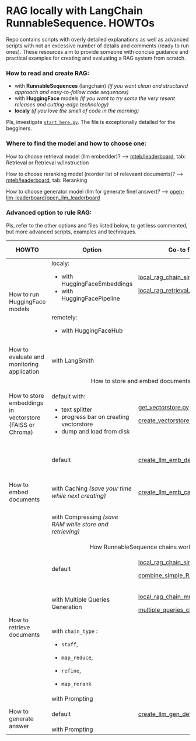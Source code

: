 # RAG locally with LangChain RunnableSequence. HOWTOs

Repo contains scripts with overly detailed explanations as well as advanced scripts with not an excessive number of
details and comments (ready to run ones). These resources aim to provide someone with concise guidance and practical
examples for creating and evaluating a RAG system from scratch.

### How to read and create RAG:

- with __RunnableSequences__ (langchain) _(if you want clean and structured approach and easy-to-follow code sequences)_
- with __HuggingFace__ models _(if you want to try some the very resent releases and cutting-edge technology)_
- __localy__ _(if you love the smell of code in the morning)_

Pls, investigate [`start_here.py`](start_here.py). The file is exceptionally detailed for the begginers.

### Where to find the model and how to choose one:

How to choose retrieval model (llm embedder)? --> [mteb/leaderboard](https://huggingface.co/spaces/mteb/leaderboard),
tab:
Retrieval or Retrieval w/Instruction

How to choose reranking model (reorder list of releveant documents)?
--> [mteb/leaderboard](https://huggingface.co/spaces/mteb/leaderboard), tab:
Reranking

How to choose generator model (llm for generate finel answer)?
--> [open-llm-leaderboard/open_llm_leaderboard](https://huggingface.co/spaces/open-llm-leaderboard/open_llm_leaderboard)

### Advanced option to rule RAG:

Pls, refer to the other options and files listed below, to get less commented, but more advanced scripts, examples and
techniques.

<table>
    <thead>
        <tr>
            <th>HOWTO</th>
            <th>Option</th>
            <th>Go-to file</th>
            <th>Outer documentation</th>
        </tr>
    </thead>
    <tbody>
        <!-- <tr>
            <td rowspan=4 align="left">R1 Text</td>
            <td rowspan=2 align="left">R2 Text A</td>
            <td align="left">R3 Text A</td>
        </tr>
        <tr>
            <td align="left">R3 Text B</td>
        </tr>
        <tr>
            <td rowspan=2 align="left">R2 Text B</td>
            <td align="left">R3 Text C</td>
        </tr>
        <tr>
            <td align="left">R3 Text D</td>
        </tr> -->
<tr>
            <td rowspan=2 align="left">How to run HuggingFace models</td>
            <td align="left">localy:

- with HuggingFaceEmbeddings
- with HuggingFacePipeline

</td>
            <td align="left">

[local_rag_chain_simple.py](run_examples/local_rag_chain_simple.py)

[local_rag_retrieval_qa_class.py](run_examples/local_rag_retrieval_qa_class.py) </td>
<td align="left"></td>
</tr>
<tr>
<td align="left">remotely:

- with HuggingFaceHub</td>

<td align="left"></td>
<td align="left">

[Hugging Face Hub documentation](https://huggingface.co/docs/hub/en/index) </td>
</tr>
        <tr>
        <td align="left">How to evaluate and monitoring application</td>
        <td align="left">with LangSmith</td>
        <td align="left"></td>
        <td align="left">

[Get started with LangSmith](https://docs.smith.langchain.com/) </td>
</tr>
<tr>
<td colspan=4 align="center">How to store and embed documents?</td>
</tr>
<tr>
<td align="left">How to store embeddings in vectorstore (FAISS or Chroma)</td>
<td align="left">

default with:

- text splitter
- progress bar on creating vectorstore
- dump and load from disk </td>
  <td align="left">

[get_vectorstore.py](vectorstores/get_vectorstore.py)

[create_vectorstore.py](vectorstores/create_vectorstore.py)</td>
<td align="left">

[FAISS](https://python.langchain.com/v0.1/docs/integrations/vectorstores/faiss/)

[Chroma](https://python.langchain.com/v0.1/docs/integrations/vectorstores/chroma/) </td>
</tr>
<tr>
<td rowspan=3 align="left">How to embed documents</td>
<td align="left">default</td>
<td align="left">

[create_llm_emb_default.py](embedders/create_llm_emb_default.py) </td>
<td align="left">

[Text embedding models](https://python.langchain.com/v0.1/docs/modules/data_connection/text_embedding/) </td>
</tr>
<tr>
<td align="left">

with Caching _(save your time while next creating)_</td>
<td align="left">

[create_llm_emb_cached.py](embedders/create_llm_emb_cached.py) </td>
<td align="left">

[Caching Embeddings](https://python.langchain.com/v0.1/docs/modules/data_connection/text_embedding/caching_embeddings/) </td>
</tr>
<tr>
<td align="left">

with Compressing _(save RAM while store and retrieving)_</td>
<td align="left"></td>
<td align="left"></td>
</tr>
<tr>
<td colspan=4 align="center">How RunnableSequence chains work?</td>
</tr>
<tr>
<td rowspan=4 align="left">How to retrieve documents</td>
<td align="left">default</td>
<td align="left">

[local_rag_chain_simple.py](run_examples/local_rag_chain_simple.py)

[combine_simple_RAG_chains.py](chains/combine_simple_RAG_chains.py) </td>
<td align="left">
</tr>
<tr>
<td align="left">with Multiple Queries Generation</td>
<td align="left">

[local_rag_chain_multi_query.py](run_examples/local_rag_chain_multi_query.py)

[multiple_queries_chain.py](chains/multiple_queries_chain.py)</td>
<td align="left"></td>
</tr>
<tr>
<td align="left">

with `chain_type` :

- `stuff`,
- `map_reduce`,
- `refine`,
- `map_rerank`</td>
  <td align="left"></td>
  <td align="left"></td>
  </tr>
  <tr>
  <td align="left">with Prompting</td>
  <td align="left"></td>
  <td align="left"></td>
  </tr>
  <tr>
        <td rowspan=2 align="left">How to generate answer</td>
        <td align="left">default</td>
        <td align="left">

  [create_llm_gen_default.py](generators/create_llm_gen_default.py) </td>
  <td align="left"></td>

</tr>
  <tr>
        <td align="left">with Prompting</td>
        <td align="left"></td>
        <td align="left"></td>
</tr>

</tbody>

</table>
